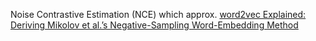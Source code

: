 Noise Contrastive Estimation (NCE) which approx. [word2vec Explained: Deriving Mikolov et al.’s Negative-Sampling Word-Embedding Method](https://arxiv.org/pdf/1402.3722.pdf)
